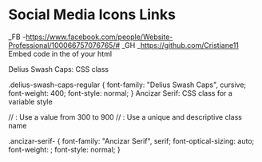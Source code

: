 # Social Media Icons Links

\_FB -https://www.facebook.com/people/Website-Professional/100066757076765/#
\_GH
\_https://github.com/Cristiane11
Embed code in the <head> of your html

<link rel="preconnect" href="https://fonts.googleapis.com">
<link rel="preconnect" href="https://fonts.gstatic.com" crossorigin>
<link href="https://fonts.googleapis.com/css2?family=Ancizar+Serif:ital,wght@0,300..900;1,300..900&family=Delius+Swash+Caps&display=swap" rel="stylesheet">
Delius Swash Caps: CSS class

.delius-swash-caps-regular {
font-family: "Delius Swash Caps", cursive;
font-weight: 400;
font-style: normal;
}
Ancizar Serif: CSS class for a variable style

// <weight>: Use a value from 300 to 900
// <uniquifier>: Use a unique and descriptive class name

.ancizar-serif-<uniquifier> {
font-family: "Ancizar Serif", serif;
font-optical-sizing: auto;
font-weight: <weight>;
font-style: normal;
}
